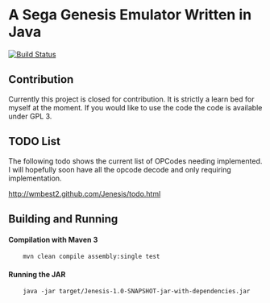 A Sega Genesis Emulator Written in Java
======

[![Build Status](https://secure.travis-ci.org/wmbest2/Jenesis.png?branch=master)](http://travis-ci.org/wmbest2/Jenesis)


## Contribution

Currently this project is closed for contribution.  It is strictly a learn bed for myself at the moment.  If you would like to use the code the code is available under GPL 3.

## TODO List

The following todo shows the current list of OPCodes needing implemented.  I will hopefully soon have all the opcode decode and only requiring implementation.

http://wmbest2.github.com/Jenesis/todo.html

## Building and Running

#### Compilation with Maven 3

        mvn clean compile assembly:single test

#### Running the JAR

        java -jar target/Jenesis-1.0-SNAPSHOT-jar-with-dependencies.jar
